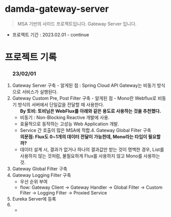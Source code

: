 # damda-gateway-server
> MSA 기반의 사이드 프로젝트입니다.
> Gateway Server 입니다.

- 프로젝트 기간 : 2023.02.01 - continue

# 프로젝트 기록
<ol>
<h3>23/02/01</h3>
    <li>Gateway Server 구축 - 알게된 점 : Spring Cloud API Gateway는 비동기 방식으로 서비스가 실행된다.</li>
    <li>
        Gateway Custom Pre, Post Filter 구축 - 알게된 점 - Mono란 Webflux로 비동기 방식의 서버에서 단일값을 전달할 때 사용한다.
        <ul>
            <b>By 토비: 토비님은 WebFlux를 아래와 같은 용도로 사용하는 것을 추천했다.</b>
            <li>비동기 : Non-Blocking Reactive 개발에 사용.</li>
            <li>효율적으로 동작하는 고성능 Web Application 개발.</li>
            <li>Service 간 호출이 많은 MSA에 적합.4. Gateway Global Filter 구축</li>
        </ul>
        <ul>
            <b>의문점: Flux도 0~1개의 데이터 전달이 가능한데, Mono라는 타입이 필요할까?</b>
            <li>데이터 설계 시, 결과가 없거나 하나의 결과값만 받는 것이 명백한 경우,  List를 사용하지 않는 것처럼, 불필요하게 Flux를 사용하지 않고 Mono를 사용하는 것.</li>
        </ul>
    </li>
    <li>Gateway Global Filter 구축</li>
    <li>Gateway Logging Filter 구축
        <ul>
        <li>우선 순위 부여</li>
        <li>flow: Gateway Client -> Gateway Handler -> Global Filter -> Custom Filter -> Logging Filter -> Proxied Service</li>
        </ul>
    </li>
    <li>Eureka Server에 등록</li>
    <li>
        <ul>
            <li></li>
        </ul>
    </li>
</ol>



